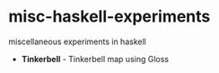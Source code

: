# misc-haskell-experiments
miscellaneous experiments in haskell

- **Tinkerbell** - Tinkerbell map using Gloss
